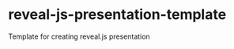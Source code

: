 reveal-js-presentation-template
===============================

Template for creating reveal.js presentation
